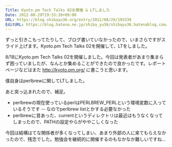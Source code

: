 ```yaml
---
Title: Kyoto.pm Tech Talks 02を開催 & LTしました
Date: 2012-08-29T19:33:39+09:00
URL: https://blog.shibayu36.org/entry/2012/08/29/193339
EditURL: https://blog.hatena.ne.jp/shiba_yu36/shibayu36.hatenablog.com/atom/entry/12704591929889802929
---
```


ずっと引きこもってたりして、ブログ書いていなかったので、いまさらですがスライド上げます。Kyoto.pm Tech Talks 02を開催して、LTをしました。

8/18にKyoto.pm Tech Talks 02を開催しました。今回は発表者があまり集まらず困っていましたが、なんとか集めることができたので良かったです。レポートページなどはまた http://kyoto.pm.org/ に書こうと思います。

僕自身はperlbrewに関してLTしました。
<script async class="speakerdeck-embed" data-id="50373655c4145e000204bdee" data-ratio="1.299492385786802" src="//speakerdeck.com/assets/embed.js"></script>


あと突っ込まれたので、補足。
- perlbrewの現在使っているperlはPERLBREW_PERLという環境変数に入っているそうです
-- なのでperlbrew listとかする必要なかった
- perlbrewに昔あった、currentというディレクトリは最近はもうなくなってしまったので、PATHの設定やらがややこしくなった


今回は結構はてな関係者が多くなってしまい、あまり外部の人に来てもらえなかったので、残念でした。勉強会を継続的に開催するのもなかなか難しいですね...
